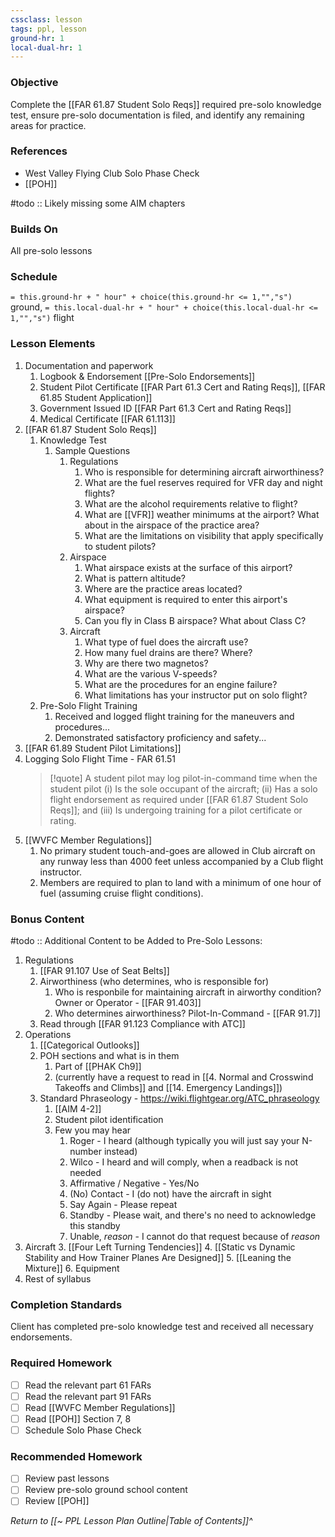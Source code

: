 ```yaml
---
cssclass: lesson
tags: ppl, lesson
ground-hr: 1
local-dual-hr: 1
---
```

### Objective
Complete the [[FAR 61.87 Student Solo Reqs]] required pre-solo knowledge test, ensure pre-solo documentation is filed, and identify any remaining areas for practice.

### References
- West Valley Flying Club Solo Phase Check
- [[POH]]

#todo :: Likely missing some AIM chapters

### Builds On
All pre-solo lessons

### Schedule
`= this.ground-hr + " hour" + choice(this.ground-hr <= 1,"","s")` ground, `= this.local-dual-hr + " hour" + choice(this.local-dual-hr <= 1,"","s")` flight

### Lesson Elements
1. Documentation and paperwork
	1. Logbook & Endorsement [[Pre-Solo Endorsements]]
	2. Student Pilot Certificate [[FAR Part 61.3 Cert and Rating Reqs]], [[FAR 61.85 Student Application]]
	3. Government Issued ID [[FAR Part 61.3 Cert and Rating Reqs]]
	4. Medical Certificate [[FAR 61.113]] 
2. [[FAR 61.87 Student Solo Reqs]]
	1. Knowledge Test
		1. Sample Questions
			1. Regulations
				1. Who is responsible for determining aircraft airworthiness?
				2. What are the fuel reserves required for VFR day and night flights?
				3. What are the alcohol requirements relative to flight?
				4. What are [[VFR]] weather minimums at the airport? What about in the airspace of the practice area?
				5. What are the limitations on visibility that apply specifically to student pilots?
			2. Airspace
				1. What airspace exists at the surface of this airport?
				2. What is pattern altitude?
				3. Where are the practice areas located?
				4. What equipment is required to enter this airport's airspace?
				5. Can you fly in Class B airspace? What about Class C?
			3. Aircraft
				1. What type of fuel does the aircraft use?
				2. How many fuel drains are there? Where?
				3. Why are there two magnetos?
				4. What are the various V-speeds?
				5. What are the procedures for an engine failure?
				6. What limitations has your instructor put on solo flight?
	2. Pre-Solo Flight Training
		1. Received and logged flight training for the maneuvers and procedures...
		2. Demonstrated satisfactory proficiency and safety...
3. [[FAR 61.89 Student Pilot Limitations]]
4. Logging Solo Flight Time - FAR 61.51 
   > [!quote] A student pilot may log pilot-in-command time when the student pilot (i) Is the sole occupant of the aircraft; (ii) Has a solo flight endorsement as required under [[FAR 61.87 Student Solo Reqs]]; and (iii) Is undergoing training for a pilot certificate or rating.
5. [[WVFC Member Regulations]]
	1. No primary student touch-and-goes are allowed in Club aircraft on any runway less than 4000 feet unless accompanied by a Club flight instructor.
	2. Members are required to plan to land with a minimum of one hour of fuel (assuming cruise flight conditions).

### Bonus Content
#todo :: Additional Content to be Added to Pre-Solo Lessons:
1. Regulations
	1. [[FAR 91.107 Use of Seat Belts]]
	2. Airworthiness (who determines, who is responsible for)
		1. Who is responbile for maintaining aircraft in airworthy condition? Owner or Operator - [[FAR 91.403]]
		2. Who determines airworthiness? Pilot-In-Command - [[FAR 91.7]]
	3. Read through [[FAR 91.123 Compliance with ATC]]
2. Operations
	1. [[Categorical Outlooks]]
	2. POH sections and what is in them
		1. Part of [[PHAK Ch9]]
		2. (currently have a request to read in [[4. Normal and Crosswind Takeoffs and Climbs]] and [[14. Emergency Landings]])
	3. Standard Phraseology - https://wiki.flightgear.org/ATC_phraseology
		1. [[AIM 4-2]]
		2. Student pilot identification
		3. Few you may hear
			1. Roger - I heard (although typically you will just say your N-number instead)
			2. Wilco - I heard and will comply, when a readback is not needed
			3. Affirmative / Negative - Yes/No
			4. (No) Contact - I (do not) have the aircraft in sight
			5. Say Again - Please repeat
			6. Standby - Please wait, and there's no need to acknowledge this standby
			7. Unable, *reason* - I cannot do that request because of *reason*
4. Aircraft
	3. [[Four Left Turning Tendencies]]
	4. [[Static vs Dynamic Stability and How Trainer Planes Are Designed]]
	5. [[Leaning the Mixture]]
	6. Equipment
5. Rest of syllabus

### Completion Standards
Client has completed pre-solo knowledge test and received all necessary endorsements.

### Required Homework
- [ ] Read the relevant part 61 FARs
- [ ] Read the relevant part 91 FARs
- [ ] Read [[WVFC Member Regulations]]
- [ ] Read [[POH]] Section 7, 8
- [ ] Schedule Solo Phase Check

### Recommended Homework
- [ ] Review past lessons
- [ ] Review pre-solo ground school content
- [ ] Review [[POH]]

*Return to [[~ PPL Lesson Plan Outline|Table of Contents]]^*